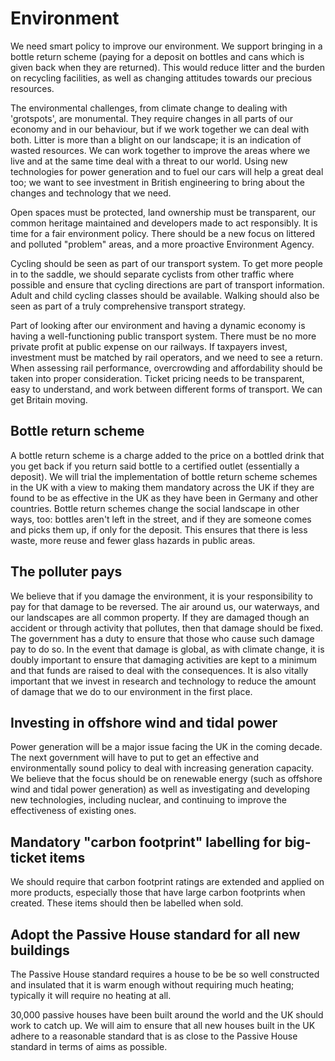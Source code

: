 Environment
===========

We need smart policy to improve our environment. We support bringing in a bottle return scheme (paying for a deposit on bottles and cans which is given back when they are returned). This would reduce litter and the burden on recycling facilities, as well as changing attitudes towards our precious resources.

The environmental challenges, from climate change to dealing with 'grotspots', are monumental.  They require changes in all parts of our economy and in our behaviour, but if we work together we can deal with both.  Litter is more than a blight on our landscape; it is an indication of wasted resources. We can work together to improve the areas where we live and at the same time deal with a threat to our world. Using new technologies for power generation and to fuel our cars will help a great deal too; we want to see investment in British engineering to bring about the changes and technology that we need.

Open spaces must be protected, land ownership must be transparent, our common heritage maintained and developers made to act responsibly. It is time for a fair environment policy.  There should be a new focus on littered and polluted "problem" areas, and a more proactive Environment Agency.

Cycling should be seen as part of our transport system.  To get more people in to the saddle, we should separate cyclists from other traffic where possible and ensure that cycling directions are part of transport information. Adult and child cycling classes should be available. Walking should also be seen as part of a truly comprehensive transport strategy.

Part of looking after our environment and having a dynamic economy is having a well-functioning public transport system. There must be no more private profit at public expense on our railways. If taxpayers invest, investment must be matched by rail operators, and we need to see a return. When assessing rail performance, overcrowding and affordability should be taken into proper consideration. Ticket pricing needs to be transparent, easy to understand, and work between different forms of transport.  We can get Britain moving.



Bottle return scheme
--------------------

A bottle return scheme is a charge added to the price on a bottled drink that you get back if you return said bottle to a certified outlet (essentially a deposit). We will trial the implementation of bottle return scheme schemes in the UK with a view to making them mandatory across the UK if they are found to be as effective in the UK as they have been in Germany and other countries.  Bottle return schemes change the social landscape in other ways, too: bottles aren't left in the street, and if they are someone comes and picks them up, if only for the deposit.  This ensures that there is less waste, more reuse and fewer glass hazards in public areas.



The polluter pays
-----------------

We believe that if you damage the environment, it is your responsibility to pay for that damage to be reversed.  The air around us, our waterways, and our landscapes are all common property. If they are damaged though an accident or through activity that pollutes, then that damage should be fixed.  The government has a duty to ensure that those who cause such damage pay to do so.  In the event that damage is global, as with climate change, it is doubly important to ensure that damaging activities are kept to a minimum and that funds are raised to deal with the consequences.  It is also vitally important that we invest in research and technology to reduce the amount of damage that we do to our environment in the first place.



Investing in offshore wind and tidal power
------------------------------------------

Power generation will be a major issue facing the UK in the coming decade. The next government will have to put to get an effective and environmentally sound policy to deal with increasing generation capacity.  We believe that the focus should be on renewable energy (such as offshore wind and tidal power generation) as well as investigating and developing new technologies, including nuclear, and continuing to improve the effectiveness of existing ones.


Mandatory "carbon footprint" labelling for big-ticket items
-----------------------------------------------------------

We should require that carbon footprint ratings are extended and applied on more products, especially those that have large carbon footprints when created.  These items should then be labelled when sold.


Adopt the Passive House standard for all new buildings
------------------------------------------------------

The Passive House standard requires a house to be be so well constructed and insulated that it is warm enough without requiring much heating; typically it will require no heating at all.

30,000 passive houses have been built around the world and the UK should work to catch up.  We will aim to ensure that all new houses built in the UK adhere to a reasonable standard that is as close to the Passive House standard in terms of aims as possible.


